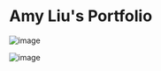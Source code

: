 # Amy Liu's Portfolio

![image](https://github.com/amyliu840/portfolio-2023/assets/53245596/edf76f94-ed5e-4257-9ba0-ef4042d8f718)

![image](https://github.com/amyliu840/portfolio-2023/assets/53245596/eef2b440-4d8d-4d65-bd2f-bec040e7df6b)

